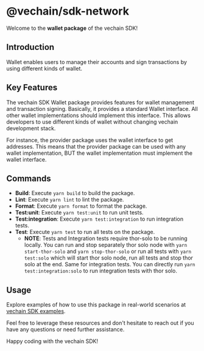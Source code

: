 # @vechain/sdk-network

Welcome to the **wallet package** of the vechain SDK!

## Introduction
Wallet enables users to manage their accounts and sign transactions by using different kinds of wallet.

## Key Features

The vechain SDK Wallet package provides features for wallet management and transaction signing.
Basically, it provides a standard Wallet interface.
All other wallet implementations should implement this interface.
This allows developers to use different kinds of wallet without changing vechain development stack.

For instance, the provider package uses the wallet interface to get addresses.
This means that the provider package can be used with any wallet implementation, BUT the wallet implementation must implement the wallet interface.

## Commands

- **Build**: Execute `yarn build` to build the package.
- **Lint**: Execute `yarn lint` to lint the package.
- **Format**: Execute `yarn format` to format the package.
- **Test:unit**: Execute `yarn test:unit` to run unit tests.
- **Test:integration**: Execute `yarn test:integration` to run integration tests.
- **Test**: Execute `yarn test` to run all tests on the package.
   - **NOTE**: Tests and Integration tests require thor-solo to be running locally. You can run and stop separately thor solo node with `yarn start-thor-solo` and `yarn stop-thor-solo` or run all tests with `yarn test:solo` which will start thor solo node, run all tests and stop thor solo at the end. Same for integration tests. You can directly run `yarn test:integration:solo` to run integration tests with thor solo.

## Usage

Explore examples of how to use this package in real-world scenarios at [vechain SDK examples](https://github.com/vechain/vechain-sdk/tree/main/docs/examples).

Feel free to leverage these resources and don't hesitate to reach out if you have any questions or need further assistance.

Happy coding with the vechain SDK!
